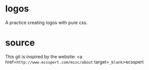 # logos
A practice creating logos with pure css.

# source
This git is inspired by the website:
<a href=`http://www.ecsspert.com/misc/about` target=`_blank`>ecsspert</a>
